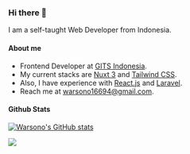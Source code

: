 ### Hi there 👋

I am a self-taught Web Developer from Indonesia.

#### About me

- Frontend Developer at [GITS Indonesia](https://gits.id).
- My current stacks are [Nuxt 3](https://v3.nuxtjs.org/) and [Tailwind CSS](https://tailwindcss.com/).
- Also, I have experience with [React.js](https://reactjs.org/) and [Laravel](https://laravel.com/).
- Reach me at warsono16694@gmail.com.

#### Github Stats

[![Warsono's GitHub stats](https://github-readme-stats.vercel.app/api?username=gravitano&show_icons=true&theme=dracula)](https://github.com/anuraghazra/github-readme-stats)

<a href="https://github.com/anuraghazra/github-readme-stats"><img align="center" src="https://github-readme-stats.vercel.app/api/top-langs/?username=gravitano&layout=compact&theme=dracula&hide_border=true" /></a>
